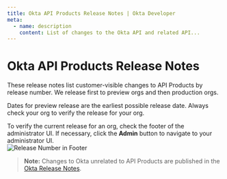 ```yaml
---
title: Okta API Products Release Notes | Okta Developer
meta:
  - name: description
    content: List of changes to the Okta API and related API...
---
```


# Okta API Products Release Notes

These release notes list customer-visible changes to API Products by release number. We release first to preview orgs and then production orgs.

Dates for preview release are the earliest possible release date. Always check your org to verify the release for your org.

To verify the current release for an org, check the footer of the administrator UI. If necessary, click the **Admin** button to navigate to your administrator UI.<br>
![Release Number in Footer](/img/release_notes/version_footer.png)

> **Note:** Changes to Okta unrelated to API Products are published in the [Okta Release Notes](https://help.okta.com/en/prod/okta_help_CSH.htm#ext_okta_relnotes).

<ReleaseNotesList />
